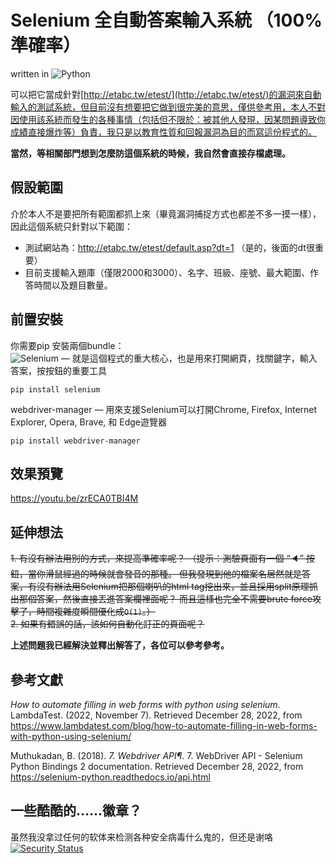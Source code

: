 # Selenium 全自動答案輸入系統 （100%準確率）

written in ![Python](https://img.shields.io/badge/python-3670A0?style=for-the-badge&logo=python&logoColor=ffdd54)

可以把它當成針對[http://etabc.tw/etest/](http://etabc.tw/etest/)的漏洞來自動輸入的測試系統，但目前沒有想要把它做到很完美的意思，僅供參考用，本人不對因使用該系統而發生的各種事情（包括但不限於：被其他人發現，因某問題導致你成績直接爆炸等）負責，我只是以教育性質和回報漏洞為目的而寫這份程式的。

**當然，等相關部門想到怎麼防這個系統的時候，我自然會直接存檔處理。**

## 假設範圍
介於本人不是要把所有範圍都抓上來（畢竟漏洞捕捉方式也都差不多一摸一樣），因此這個系統只針對以下範圍：
- 測試網站為：http://etabc.tw/etest/default.asp?dt=1 （是的，後面的dt很重要）
- 目前支援輸入題庫（僅限2000和3000）、名字、班級、座號、最大範圍、作答時間以及題目數量。


## 前置安裝
你需要pip 安裝兩個bundle：  
![Selenium](https://img.shields.io/badge/-selenium-%43B02A?style=for-the-badge&logo=selenium&logoColor=white) — 就是這個程式的重大核心，也是用來打開網頁，找關鍵字，輸入答案，按按鈕的重要工具  
```
pip install selenium
```

webdriver-manager — 用來支援Selenium可以打開Chrome, Firefox, Internet Explorer, Opera, Brave, 和 Edge遊覽器  
```
pip install webdriver-manager
```

## 效果預覽
https://youtu.be/zrECA0TBI4M

## 延伸想法
~~1. 有沒有辦法用別的方式，來提高準確率呢？
（提示：測驗頁面有一個 “🔈” 按鈕，當你滑鼠經過的時候就會發音的那種。 但我發現到他的檔案名居然就是答案，有沒有辦法用Selenium把那個喇叭的html tag挖出來，並且採用split原理抓出那個答案，然後直接丟進答案欄裡面呢？ 而且這樣也完全不需要brute force攻擊了，時間複雜度瞬間優化成`O(1)`。）~~  
~~2. 如果有錯誤的話，該如何自動化訂正的頁面呢？~~

**上述問題我已經解決並釋出解答了，各位可以參考參考。**

## 參考文獻

_How to automate filling in web forms with python using selenium_. LambdaTest. (2022, November 7). Retrieved December 28, 2022, from https://www.lambdatest.com/blog/how-to-automate-filling-in-web-forms-with-python-using-selenium/

Muthukadan, B. (2018). _7. Webdriver API¶_. 7. WebDriver API - Selenium Python Bindings 2 documentation. Retrieved December 28, 2022, from https://selenium-python.readthedocs.io/api.html

## 一些酷酷的……徽章？
虽然我没拿过任何的软体来检测各种安全病毒什么鬼的，但还是谢咯  
[![Security Status](https://www.murphysec.com/platform3/v3/badge/1609745945815502848.svg)](https://www.murphysec.com/accept?code=7591fc7a6d5fa48571ada882d2d1348d&type=1&from=2&t=1)

